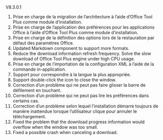 V8.3.0.1

1. Prise en charge de la migration de l’architecture à l’aide d’Office Tool Plus comme module d’installation.
2. Prise en charge de l’application des préférences pour les applications Office à l’aide d’Office Tool Plus comme module d’installation.
3. Prise en charge de la définition des options lors de la restauration par défaut des paramètres Office.
4. Updated Markdown component to support more formats.
5. Reduce the download information refresh frequency. Solve the slow download of Office Tool Plus engine under high CPU usage.
6. Prise en charge de l’importation de la configuration XML à l’aide de la commande in-application.
7. Support pour correspondre à la langue la plus appropriée.
8. Support double-click the icon to close the window.
9. Correction d’un problème qui ne peut pas faire glisser la barre de défilement en touchant.
10. Correction d’un problème qui ne peut pas lire les préférences dans certains cas.
11. Correction d’un problème selon lequel l’installation démarre toujours de manière inattendue lorsque l’utilisateur clique pour annuler le téléchargement.
12. Fixed the problem that the download progress information would overflow when the window was too small.
13. Fixed a possible crash when canceling a download.
